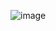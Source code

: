 ![image](https://user-images.githubusercontent.com/70198995/165942913-b2926bbc-1d48-4081-99c2-7e302e68d5ce.png)
